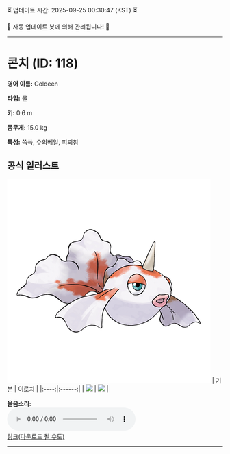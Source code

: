
⏳ 업데이트 시간: 2025-09-25 00:30:47 (KST) ⏳

🤖 자동 업데이트 봇에 의해 관리됩니다! 🤖

---

# 콘치 (ID: 118)
**영어 이름:** Goldeen

**타입:** 물

**키:** 0.6 m

**몸무게:** 15.0 kg

**특성:** 쓱쓱, 수의베일, 피뢰침

## 공식 일러스트
![](https://raw.githubusercontent.com/PokeAPI/sprites/master/sprites/pokemon/other/official-artwork/118.png)
| 기본 | 이로치 |
|:----:|:------:|
| <img src="http://play.pokemonshowdown.com/sprites/ani/goldeen.gif" width="200"> | <img src="http://play.pokemonshowdown.com/sprites/ani-shiny/goldeen.gif" width="200"> |

**울음소리:**<br><audio controls src="https://raw.githubusercontent.com/PokeAPI/cries/main/cries/pokemon/latest/118.ogg"></audio><br> [링크(다운로드 될 수도)](https://raw.githubusercontent.com/PokeAPI/cries/main/cries/pokemon/latest/118.ogg)


---
